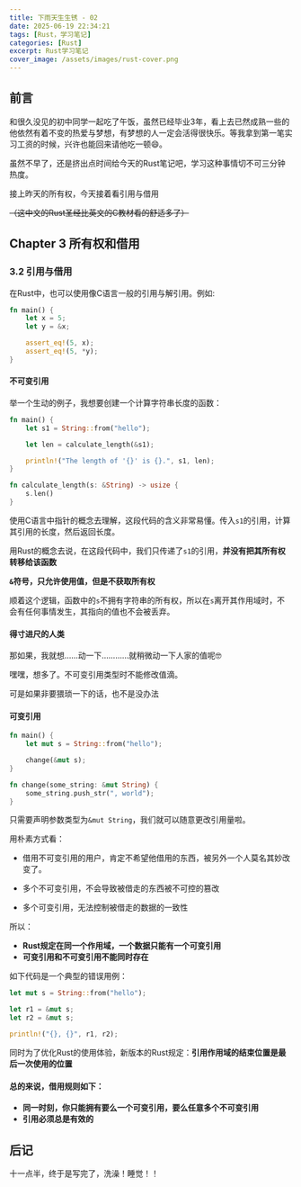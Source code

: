 ```yaml
---
title: 下雨天生生锈 - 02
date: 2025-06-19 22:34:21
tags: [Rust，学习笔记]
categories: [Rust]
excerpt: Rust学习笔记
cover_image: /assets/images/rust-cover.png
---
```


## 前言

和很久没见的初中同学一起吃了午饭，虽然已经毕业3年，看上去已然成熟一些的他依然有着不变的热爱与梦想，有梦想的人一定会活得很快乐。等我拿到第一笔实习工资的时候，兴许也能回来请他吃一顿:smile:。

虽然不早了，还是挤出点时间给今天的Rust笔记吧，学习这种事情切不可三分钟热度。

接上昨天的所有权，今天接着看引用与借用

~~（这中文的Rust圣经比英文的C教材看的舒适多了）~~



## Chapter 3 所有权和借用

### 3.2 引用与借用

在Rust中，也可以使用像C语言一般的引用与解引用。例如:

``````Rust
fn main() {
    let x = 5;
    let y = &x;

    assert_eq!(5, x);
    assert_eq!(5, *y);
}
``````

#### 不可变引用

举一个生动的例子，我想要创建一个计算字符串长度的函数：

``````rust
fn main() {
    let s1 = String::from("hello");

    let len = calculate_length(&s1);

    println!("The length of '{}' is {}.", s1, len);
}

fn calculate_length(s: &String) -> usize {
    s.len()
}
``````

使用C语言中指针的概念去理解，这段代码的含义非常易懂。传入`s1`的引用，计算其引用的长度，然后返回长度。

用Rust的概念去说，在这段代码中，我们只传递了`s1`的引用，**并没有把其所有权转移给该函数**

**`&`符号，只允许使用值，但是不获取所有权**

顺着这个逻辑，函数中的`s`不拥有字符串的所有权，所以在`s`离开其作用域时，不会有任何事情发生，其指向的值也不会被丢弃。

#### 得寸进尺的人类

那如果，我就想……动一下…………就稍微动一下人家的值呢:nerd_face:

嘿嘿，想多了。不可变引用类型时不能修改值滴。

可是如果非要猥琐一下的话，也不是没办法

#### 可变引用

``````rust
fn main() {
    let mut s = String::from("hello");

    change(&mut s);
}

fn change(some_string: &mut String) {
    some_string.push_str(", world");
}
``````

只需要声明参数类型为`&mut String`，我们就可以随意更改引用量啦。

用朴素方式看：

- 借用不可变引用的用户，肯定不希望他借用的东西，被另外一个人莫名其妙改变了。

- 多个不可变引用，不会导致被借走的东西被不可控的篡改

- 多个可变引用，无法控制被借走的数据的一致性

  

所以：

- **Rust规定在同一个作用域，一个数据只能有一个可变引用**
- **可变引用和不可变引用不能同时存在**

如下代码是一个典型的错误用例：

``````rust
let mut s = String::from("hello");

let r1 = &mut s;
let r2 = &mut s;

println!("{}, {}", r1, r2);
``````



同时为了优化Rust的使用体验，新版本的Rust规定：**引用作用域的结束位置是最后一次使用的位置**



#### 总的来说，借用规则如下：

- **同一时刻，你只能拥有要么一个可变引用，要么任意多个不可变引用**
- **引用必须总是有效的**

## 后记

十一点半，终于是写完了，洗澡！睡觉！！
